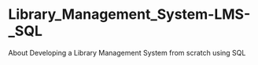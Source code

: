 # Library_Management_System-LMS-_SQL
About Developing a Library Management System from scratch using SQL
